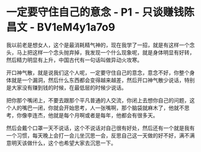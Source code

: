 # 一定要守住自己的意念 - P1 - 只谈赚钱陈昌文 - BV1eM4y1a7o9

我以前老是想女人，这个是最消耗精气神的，现在我学了一招，就是有这样一个念头，马上把这样一个念头抛弃掉，我发现一个什么现象呢，就是身体明显有好转，然后精力明显有上升，中国古代有一句话叫做异动火攻寒。

开口神气散，就是说我们这个人呢，一定要守住自己的意念，意念不好，你整个身体就是一个漏洞，然后什么东西都会变得越来越差，然后开口神气散少说话，特别是大家没有赚到钱的时候，在最低层的时候少说话。

把你那个嘴闭上，不要去跟那个平凡普通的人交流，你闭上去想你自己的问题，这个人的嘴巴一闭，你就会开始思考，人一张嘴啊，那个脑袋就麻木了，他就不思考，你像李连杰，他就是每个月啊或者是每年，他都会有很多天。

然后会戴个口罩一天不说话，这个不说话对自己很有好处，然后还有一个就是我有一个习惯，每天晚上会打一会儿坐沉思一会，反思自己这一天做的好不好，满不满意明天该做什么，这个也希望大家去沉思一下。

